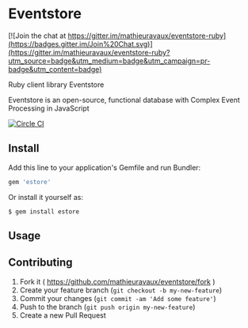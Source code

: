 # Eventstore

[![Join the chat at https://gitter.im/mathieuravaux/eventstore-ruby](https://badges.gitter.im/Join%20Chat.svg)](https://gitter.im/mathieuravaux/eventstore-ruby?utm_source=badge&utm_medium=badge&utm_campaign=pr-badge&utm_content=badge)

Ruby client library Eventstore

Eventstore is an open-source, functional database
with Complex Event Processing in JavaScript

[![Circle CI](https://circleci.com/gh/mathieuravaux/eventstore-ruby.svg?style=svg)](https://circleci.com/gh/mathieuravaux/eventstore-ruby)

## Install

Add this line to your application's Gemfile and run Bundler:

```ruby
gem 'estore'
```

Or install it yourself as:

    $ gem install estore

## Usage



## Contributing

1. Fork it ( https://github.com/mathieuravaux/eventstore/fork )
2. Create your feature branch (`git checkout -b my-new-feature`)
3. Commit your changes (`git commit -am 'Add some feature'`)
4. Push to the branch (`git push origin my-new-feature`)
5. Create a new Pull Request
